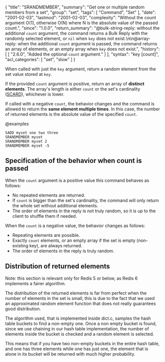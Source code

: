 {
  "title": "SRANDMEMBER",
  "summary": "Get one or multiple random members from a set",
  "group": "set",
  "tags": [
    "Command",
    "Set"
  ],
  "date": "2001-02-03",
  "lastmod": "2001-02-03",
  "complexity": "Without the count argument O(1), otherwise O(N) where N is the absolute value of the passed count.",
  "since": "1.0.0",
  "return_summary": "@bulk-string-reply: without the additional `count` argument, the command returns a Bulk Reply with the randomly selected element, or `nil` when `key` does not exist.\n\n@array-reply: when the additional `count` argument is passed, the command returns an array of elements, or an empty array when `key` does not exist.",
  "history": [
    [
      "2.6.0",
      "Added the optional `count` argument."
    ]
  ],
  "syntax": "key [count]",
  "acl_categories": [
    "set",
    "slow"
  ]
}

When called with just the `key` argument, return a random element from the set value stored at `key`.

If the provided `count` argument is positive, return an array of **distinct elements**.
The array's length is either `count` or the set's cardinality ([SCARD](/commands/scard)), whichever is lower.

If called with a negative `count`, the behavior changes and the command is allowed to return the **same element multiple times**.
In this case, the number of returned elements is the absolute value of the specified `count`.

@examples

```cli
SADD myset one two three
SRANDMEMBER myset
SRANDMEMBER myset 2
SRANDMEMBER myset -5
```

## Specification of the behavior when count is passed

When the `count` argument is a positive value this command behaves as follows:

* No repeated elements are returned.
* If `count` is bigger than the set's cardinality, the command will only return the whole set without additional elements.
* The order of elements in the reply is not truly random, so it is up to the client to shuffle them if needed.

When the `count` is a negative value, the behavior changes as follows:

* Repeating elements are possible.
* Exactly `count` elements, or an empty array if the set is empty (non-existing key), are always returned.
* The order of elements in the reply is truly random.

## Distribution of returned elements

Note: this section is relevant only for Redis 5 or below, as Redis 6 implements a fairer algorithm. 

The distribution of the returned elements is far from perfect when the number of elements in the set is small, this is due to the fact that we used an approximated random element function that does not really guarantees good distribution.

The algorithm used, that is implemented inside dict.c, samples the hash table buckets to find a non-empty one. Once a non empty bucket is found, since we use chaining in our hash table implementation, the number of elements inside the bucket is checked and a random element is selected.

This means that if you have two non-empty buckets in the entire hash table, and one has three elements while one has just one, the element that is alone in its bucket will be returned with much higher probability.

